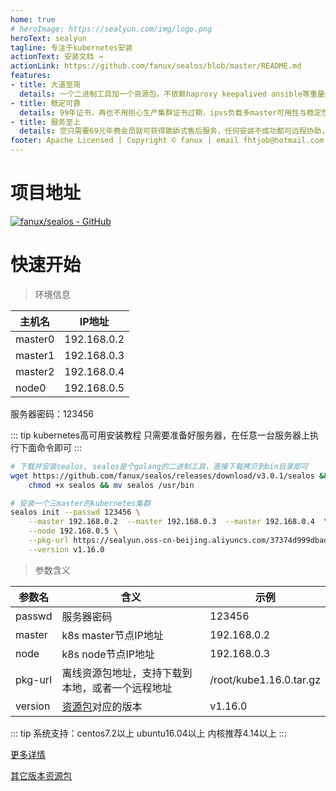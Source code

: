 ```yaml
---
home: true
# heroImage: https://sealyun.com/img/logo.png
heroText: sealyun
tagline: 专注于kubernetes安装
actionText: 安装文档 →
actionLink: https://github.com/fanux/sealos/blob/master/README.md
features:
- title: 大道至简
  details: 一个二进制工具加一个资源包，不依赖haproxy keepalived ansible等重量级工具，一条命令就可实现kubernetes高可用集群构建，无论是单节点还是集群，单master还是多master，生产还是测试都能很好支持！简单不意味着阉割功能，照样能全量支持kubeadm所有配置。
- title: 稳定可靠
  details: 99年证书，再也不用担心生产集群证书过期，ipvs负载多master可用性与稳定性更高，我们有上千用户在生产环境中使用sealos, 我们自身也有超过上千台服务器生产环境中使用sealos
- title: 服务至上
  details: 您只需要69元年费会员就可获得跪舔式售后服务，任何安装不成功都可远程协助，即便是用的免费版本也可获得群内实时反馈问题服务,特殊情况下客服在撸代码或在和煞笔领导吵架时不能及时回复谅解
footer: Apache Licensed | Copyright © fanux | email fhtjob@hotmail.com | QQ group  98488045 | wechat fangnux
---
```


# 项目地址

[![fanux/sealos - GitHub](https://gh-card.dev/repos/fanux/sealos.svg)](https://github.com/fanux/sealos)

# 快速开始
> 环境信息

主机名|IP地址
---|---
master0|192.168.0.2 
master1|192.168.0.3 
master2|192.168.0.4 
node0|192.168.0.5 

服务器密码：123456

::: tip kubernetes高可用安装教程
只需要准备好服务器，在任意一台服务器上执行下面命令即可
:::

```sh
# 下载并安装sealos, sealos是个golang的二进制工具，直接下载拷贝到bin目录即可
wget https://github.com/fanux/sealos/releases/download/v3.0.1/sealos && \
    chmod +x sealos && mv sealos /usr/bin 

# 安装一个三master的kubernetes集群
sealos init --passwd 123456 \
	--master 192.168.0.2  --master 192.168.0.3  --master 192.168.0.4  \
	--node 192.168.0.5 \
	--pkg-url https://sealyun.oss-cn-beijing.aliyuncs.com/37374d999dbadb788ef0461844a70151-1.16.0/kube1.16.0.tar.gz \
	--version v1.16.0
```
> 参数含义

参数名|含义|示例
---|---|---
passwd|服务器密码|123456
master|k8s master节点IP地址| 192.168.0.2
node|k8s node节点IP地址|192.168.0.3
pkg-url|离线资源包地址，支持下载到本地，或者一个远程地址|/root/kube1.16.0.tar.gz
version|[资源包](http://store.lameleg.com)对应的版本|v1.16.0

::: tip
系统支持：centos7.2以上 ubuntu16.04以上 内核推荐4.14以上
:::

[更多详情](https://github.com/fanux/sealos)

[其它版本资源包](http://store.lameleg.com)
